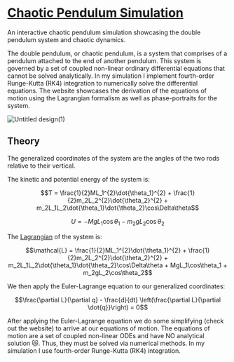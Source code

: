 
# [Chaotic Pendulum Simulation](https://augustherron.com/src/projects/double-pendulum/index.html)

An interactive chaotic pendulum simulation showcasing the double pendulum system and chaotic dynamics.

The double pendulum, or chaotic pendulum, is a system that comprises of a pendulum attached to the end of another pendulum. This system is governed by a set of coupled non-linear ordinary differential equations that cannot be solved analytically. In my simulation I implement fourth-order Runge-Kutta (RK4) integration to numerically solve the differential equations. The website showcases the derivation of the equations of motion using the Lagrangian formalism as well as phase-portraits for the system. 

![Untitled design(1)](https://github.com/user-attachments/assets/c8f38c27-bdeb-42a1-8c65-10e62516a787)

## Theory

The generalized coordinates of the system are the angles of the two rods relative to their vertical. 

The kinetic and potential energy of the system is:

$$T = \frac{1}{2}ML_1^{2}\dot{\theta_1}^{2} + \frac{1}{2}m_2L_2^{2}\dot{\theta_2}^{2} + m_2L_1L_2\dot{\theta_1}\dot{\theta_2}\cos\Delta\theta$$

$$U = -MgL_1\cos\theta_1 - m_2gL_2\cos\theta_2$$

The [Lagrangian](https://augustherron.com/src/projects/double-pendulum/index.html) of the system is:

$$\mathcal{L} = \frac{1}{2}ML_1^{2}\dot{\theta_1}^{2} + \frac{1}{2}m_2L_2^{2}\dot{\theta_2}^{2} + m_2L_1L_2\dot{\theta_1}\dot{\theta_2}\cos\Delta\theta + MgL_1\cos\theta_1 + m_2gL_2\cos\theta_2$$

We then apply the Euler-Lagrange equation to our generalized coordinates:

$$\frac{\partial L}{\partial q} - \frac{d}{dt} \left(\frac{\partial L}{\partial \dot{q}}\right) = 0$$

After applying the Euler-Lagrange equation we do some simplifying (check out the website) to arrive at our equations of motion. The equations of motion are a set of coupled non-linear ODEs and have NO analytical solution :crying_cat_face:. Thus, they must be solved via numerical methods. In my simulation I use fourth-order Runge-Kutta (RK4) integration. 
